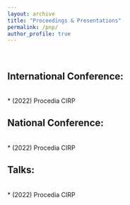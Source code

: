 ```yaml
---
layout: archive
title: "Proceedings & Presentations"
permalink: /pnp/
author_profile: true
---
```


<br>

<h2>International Conference:</h2>
<br>
* (2022) Procedia CIRP

<br>

<h2>National Conference:</h2>
<br>
* (2022) Procedia CIRP


<br>

<h2>Talks:</h2>
<br>
* (2022) Procedia CIRP